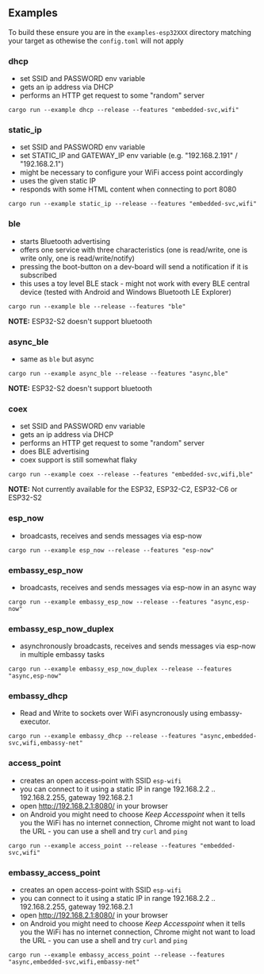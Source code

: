 ## Examples

To build these ensure you are in the `examples-esp32XXX` directory matching your target as othewise the `config.toml` will not apply

### dhcp

- set SSID and PASSWORD env variable
- gets an ip address via DHCP
- performs an HTTP get request to some "random" server

`cargo run --example dhcp --release --features "embedded-svc,wifi"`

### static_ip

- set SSID and PASSWORD env variable
- set STATIC_IP and GATEWAY_IP env variable (e.g. "192.168.2.191" / "192.168.2.1")
- might be necessary to configure your WiFi access point accordingly
- uses the given static IP
- responds with some HTML content when connecting to port 8080

`cargo run --example static_ip --release --features "embedded-svc,wifi"`

### ble

- starts Bluetooth advertising
- offers one service with three characteristics (one is read/write, one is write only, one is read/write/notify)
- pressing the boot-button on a dev-board will send a notification if it is subscribed
- this uses a toy level BLE stack - might not work with every BLE central device (tested with Android and Windows Bluetooth LE Explorer)

`cargo run --example ble --release --features "ble"`

**NOTE:** ESP32-S2 doesn't support bluetooth

### async_ble

- same as `ble` but async

`cargo run --example async_ble --release --features "async,ble"`

**NOTE:** ESP32-S2 doesn't support bluetooth

### coex

- set SSID and PASSWORD env variable
- gets an ip address via DHCP
- performs an HTTP get request to some "random" server
- does BLE advertising
- coex support is still somewhat flaky

`cargo run --example coex --release --features "embedded-svc,wifi,ble"`

**NOTE:** Not currently available for the ESP32, ESP32-C2, ESP32-C6 or ESP32-S2

### esp_now

- broadcasts, receives and sends messages via esp-now

`cargo run --example esp_now --release --features "esp-now"`

### embassy_esp_now

- broadcasts, receives and sends messages via esp-now in an async way

`cargo run --example embassy_esp_now --release --features "async,esp-now"`

### embassy_esp_now_duplex

- asynchronously broadcasts, receives and sends messages via esp-now in multiple embassy tasks

`cargo run --example embassy_esp_now_duplex --release --features "async,esp-now"`

### embassy_dhcp

- Read and Write to sockets over WiFi asyncronously using embassy-executor.

`cargo run --example embassy_dhcp --release --features "async,embedded-svc,wifi,embassy-net"`

### access_point

- creates an open access-point with SSID `esp-wifi`
- you can connect to it using a static IP in range 192.168.2.2 .. 192.168.2.255, gateway 192.168.2.1
- open http://192.168.2.1:8080/ in your browser
- on Android you might need to choose _Keep Accesspoint_ when it tells you the WiFi has no internet connection, Chrome might not want to load the URL - you can use a shell and try `curl` and `ping`

`cargo run --example access_point --release --features "embedded-svc,wifi"`

### embassy_access_point

- creates an open access-point with SSID `esp-wifi`
- you can connect to it using a static IP in range 192.168.2.2 .. 192.168.2.255, gateway 192.168.2.1
- open http://192.168.2.1:8080/ in your browser
- on Android you might need to choose _Keep Accesspoint_ when it tells you the WiFi has no internet connection, Chrome might not want to load the URL - you can use a shell and try `curl` and `ping`

`cargo run --example embassy_access_point --release --features "async,embedded-svc,wifi,embassy-net"`